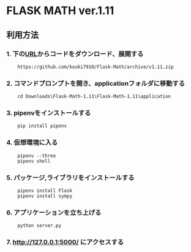 # FLASK MATH  ver.1.11

## 利用方法

### 1.  下の[URL](https://github.com/kouki7910/Flask-Math/archive/v1.11.zip)からコードをダウンロード、展開する
        https://github.com/kouki7910/Flask-Math/archive/v1.11.zip

### 2. コマンドプロンプトを開き、applicationフォルダに移動する
        cd Downloads\Flask-Math-1.11\Flask-Math-1.11\application

### 3. pipenvをインストールする
        pip install pipenv

### 4. 仮想環境に入る
        pipenv --three
        pipenv shell

### 5. パッケージ,ライブラリをインストールする
        pipenv install Flask
        pipenv install sympy

### 6. アプリケーションを立ち上げる
        python server.py

### 7.  http://127.0.0.1:5000/ にアクセスする
